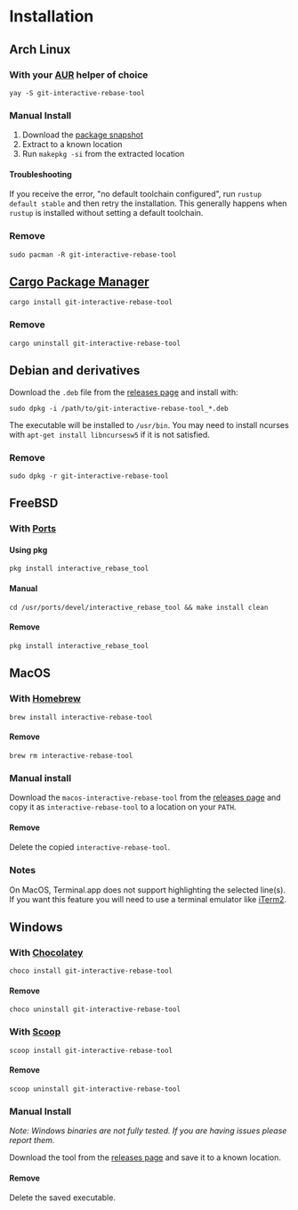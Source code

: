 # Installation

## Arch Linux

### With your [AUR](https://aur.archlinux.org/) helper of choice

    yay -S git-interactive-rebase-tool

### Manual Install

1. Download the [package snapshot](https://aur.archlinux.org/packages/git-interactive-rebase-tool/)
1. Extract to a known location
1. Run `makepkg -si` from the extracted location

#### Troubleshooting

If you receive  the error, "no default toolchain configured", run `rustup default stable` and then retry the installation.
This generally happens when `rustup` is installed without setting a default toolchain.

### Remove

    sudo pacman -R git-interactive-rebase-tool

## [Cargo Package Manager](https://crates.io/)

    cargo install git-interactive-rebase-tool
    
### Remove

    cargo uninstall git-interactive-rebase-tool

## Debian and derivatives

Download the `.deb` file from the [releases page][releases] and install with:

    sudo dpkg -i /path/to/git-interactive-rebase-tool_*.deb

The executable will be installed to `/usr/bin`. You may need to install ncurses with `apt-get install libncursesw5` if
it is not satisfied.

### Remove

    sudo dpkg -r git-interactive-rebase-tool

## FreeBSD

### With [Ports](https://www.freebsd.org/ports/)

#### Using pkg

    pkg install interactive_rebase_tool

#### Manual

    cd /usr/ports/devel/interactive_rebase_tool && make install clean

#### Remove

    pkg install interactive_rebase_tool

## MacOS

### With [Homebrew](https://brew.sh/)

    brew install interactive-rebase-tool

#### Remove

    brew rm interactive-rebase-tool

### Manual install

Download the `macos-interactive-rebase-tool` from the [releases page][releases] and copy it as `interactive-rebase-tool`
to a location on your `PATH`.

#### Remove

Delete the copied `interactive-rebase-tool`.

### Notes

On MacOS, Terminal.app does not support highlighting the selected line(s). If you want this feature you will need to use
a terminal emulator like [iTerm2](https://iterm2.com/index.html).

## Windows

### With [Chocolatey](https://chocolatey.org/)

    choco install git-interactive-rebase-tool

#### Remove

    choco uninstall git-interactive-rebase-tool

### With [Scoop](https://scoop.sh/)

    scoop install git-interactive-rebase-tool

#### Remove

    scoop uninstall git-interactive-rebase-tool

### Manual Install

*Note: Windows binaries are not fully tested. If you are having issues please report them.*

Download the tool from the [releases page][releases] and save it to a known location.

#### Remove

Delete the saved executable.

[releases]:https://github.com/MitMaro/git-interactive-rebase-tool/releases

